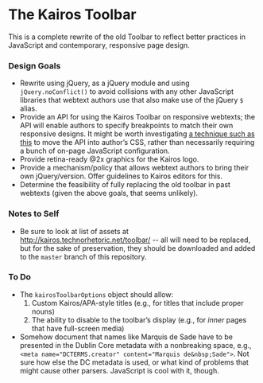 # The Kairos Toolbar

This is a complete rewrite of the old Toolbar to reflect better practices in JavaScript and contemporary, responsive page design.

### Design Goals
* Rewrite using jQuery, as a jQuery module and using `jQuery.noConflict()` to avoid collisions with any other JavaScript libraries that webtext authors use that also make use of the jQuery `$` alias.
* Provide an API for using the Kairos Toolbar on responsive webtexts; the API will enable authors to specify breakpoints to match their own responsive designs. It might be worth investigating [a technique such as this](http://bricss.net/post/22198838298/easily-checking-in-javascript-if-a-css-media-query-has) to move the API into author’s CSS, rather than necessarily requiring a bunch of on-page JavaScript configuration.
* Provide retina-ready @2x graphics for the Kairos logo.
* Provide a mechanism/policy that allows webtext authors to bring their own jQuery/version. Offer guidelines to Kairos editors for this.
* Determine the feasibility of fully replacing the old toolbar in past webtexts (given the above goals, that seems unlikely).

### Notes to Self
* Be sure to look at list of assets at http://kairos.technorhetoric.net/toolbar/ -- all will need to be replaced, but for the sake of preservation, they should be downloaded and added to the `master` branch of this repository.

### To Do
* The `kairosToolbarOptions` object should allow:
  1. Custom Kairos/APA-style titles (e.g., for titles that include proper nouns)
  2. The ability to disable to the toolbar’s display (e.g., for *inner* pages that have full-screen media)
* Somehow document that names like Marquis de Sade have to be presented in the Dublin Core metadata with a nonbreaking space, e.g., `<meta name="DCTERMS.creator" content="Marquis de&nbsp;Sade">`. Not sure how else the DC metadata is used, or what kind of problems that might cause other parsers. JavaScript is cool with it, though.

